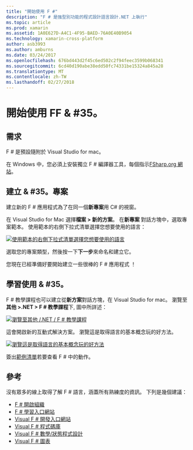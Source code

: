 ```yaml
---
title: "開始使用 F #"
description: "F # 是強型別功能的程式設計語言設計.NET 上執行"
ms.topic: article
ms.prod: xamarin
ms.assetid: 1A0E627D-A4C1-4F95-BAED-76A0E40B9054
ms.technology: xamarin-cross-platform
author: asb3993
ms.author: amburns
ms.date: 03/24/2017
ms.openlocfilehash: 676bd443d2f45c6ed502c2f94feec3599b068341
ms.sourcegitcommit: 6cd40d190abe38edd50fc74331be15324a845a28
ms.translationtype: MT
ms.contentlocale: zh-TW
ms.lasthandoff: 02/27/2018
---
```

# <a name="getting-started-with-ff35"></a>開始使用 FF & #35。

## <a name="requirements"></a>需求

F # 是預設隨附於 Visual Studio for mac。

在 Windows 中，您必須上安裝獨立 F # 編譯器工具，每個指示[FSharp.org 網站](http://fsharp.org/use/windows/)。

## <a name="creating-an-f35-project"></a>建立 & #35。專案

建立新的 F # 應用程式為了在同一個**新專案**用 C# 的視窗。

在 Visual Studio for Mac 選擇**檔案 > 新的方案**。 在**新專案** 對話方塊中，選取專案範本。 使用範本的右側下拉式清單選擇您想要使用的語言：

 [ ![](overview-images/choosefsharp.png "使用範本的右側下拉式清單選擇您想要使用的語言")](overview-images/choosefsharp.png)

選取您的專案類型，然後按一下**下一步**來命名和建立它。


您現在已經準備好要開始建立一些很棒的 F # 應用程式 ！

## <a name="learning-to-use-f35"></a>學習使用 & #35。

F # 教學課程也可以建立從**新方案**對話方塊，在 Visual Studio for mac。 瀏覽至**其他 >.NET > F # 教學課程**下, 圖中所詳述：

 [ ![](overview-images/fsharptutorial.png "瀏覽至其他 /.NET / F # 教學課程")](overview-images/fsharptutorial.png)

這會開啟新的互動式解決方案。 瀏覽這是取得語言的基本概念玩的好方法。

 [ ![](overview-images/newtutorial-sml.png "瀏覽這是取得語言的基本概念玩的好方法")](overview-images/newtutorial.png)

簽出[範例清單](/guides/cross-platform/fsharp/samples/)若要查看 F # 中的動作。

## <a name="references"></a>參考

沒有眾多的線上取得了解 F # 語言，涵蓋所有熟練度的資訊。 下列是幾個建議：

-  [F # 開啟組織](http://fsharp.org)
-  [F # 學習入口網站](http://tryfsharp.org)
-  [Visual F # 開發入口網站](http://go.microsoft.com/fwlink/?LinkID=234174)
-  [Visual F # 程式碼庫](http://go.microsoft.com/fwlink/?LinkID=124614)
-  [Visual F # 數學/狀態程式設計](http://go.microsoft.com/fwlink/?LinkId=235173)
-  [Visual F # 圖表](http://go.microsoft.com/fwlink/?LinkId=235176)

